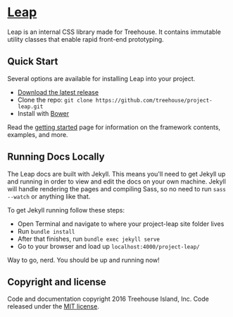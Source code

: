 # [Leap](http://treehouse.github.io/project-leap)
Leap is an internal CSS library made for Treehouse. It contains immutable utility classes that enable rapid front-end prototyping.

## Quick Start
Several options are available for installing Leap into your project.

* [Download the latest release](https://github.com/treehouse/project-leap/archive/v0.7.0.zip)
* Clone the repo: `git clone https://github.com/treehouse/project-leap.git`
* Install with [Bower](http://bower.io)

Read the [getting started](http://treehouse.github.io/project-leap/getting-started.html) page for information on the framework contents, examples, and more.

## Running Docs Locally
The Leap docs are built with Jekyll. This means you'll need to get Jekyll up and running in order to view and edit the docs on your own machine. Jekyll will handle rendering the pages and compiling Sass, so no need to run `sass --watch` or anything like that.

To get Jekyll running follow these steps:

* Open Terminal and navigate to where your project-leap site folder lives
* Run `bundle install`
* After that finishes, run `bundle exec jekyll serve`
* Go to your browser and load up `localhost:4000/project-leap/`

Way to go, nerd. You should be up and running now!

## Copyright and license
Code and documentation copyright 2016 Treehouse Island, Inc. Code released under the [MIT license](https://github.com/treehouse/project-leap/LICENSE).
